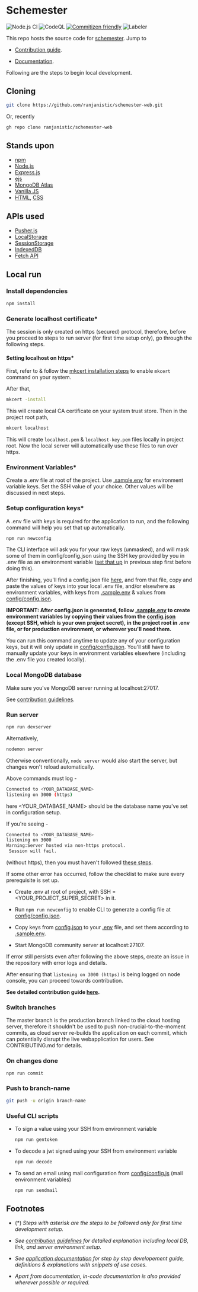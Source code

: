 # Schemester

![Node.js CI](https://github.com/ranjanistic/schemester-web/workflows/Node.js%20CI/badge.svg?branch=master)
![CodeQL](https://github.com/ranjanistic/schemester-web/workflows/CodeQL/badge.svg)
[![Commitizen friendly](https://img.shields.io/badge/commitizen-friendly-brightgreen.svg)](http://commitizen.github.io/cz-cli/)
![Labeler](https://github.com/ranjanistic/schemester-web/workflows/Labeler/badge.svg)

This repo hosts the source code for [schemester](https://schemester.herokuapp.com).
Jump to

- [Contribution guide](CONTRIBUTING.md).

- [Documentation](DOCUMENTATION.md).

Following are the steps to begin local development.

## Cloning

```bash
git clone https://github.com/ranjanistic/schemester-web.git
```

Or, recently

```bash
gh repo clone ranjanistic/schemester-web
```

## Stands upon

- [npm](http://npmjs.com/)
- [Node.js](https://nodejs.org/)
- [Express.js](https://expressjs.com/)
- [ejs](https://ejs.co/)
- [MongoDB Atlas](https://www.mongodb.com/cloud/atlas)
- [Vanilla JS](http://vanilla-js.com/)
- [HTML](https://www.w3schools.com/html/), [CSS](https://www.w3schools.com/css/)

## APIs used

- [Pusher.js](https://github.com/pusher/pusher-js)
- [LocalStorage](https://developer.mozilla.org/en/docs/Web/API/Window/localStorage)
- [SessionStorage](https://developer.mozilla.org/en-US/docs/Web/API/Window/sessionStorage)
- [IndexedDB](https://developer.mozilla.org/en/docs/Web/API/IndexedDB_API)
- [Fetch API](https://developer.mozilla.org/en-US/docs/Web/API/Fetch_API)

## Local run

### Install dependencies

  ```bash
  npm install
  ```

### Generate localhost certificate*

The session is only created on https (secured) protocol, therefore, before you proceed to steps to run server (for first time setup only), go through the following steps.

#### Setting localhost on https*

First, refer to & follow the [mkcert installation steps](https://github.com/FiloSottile/mkcert#installation) to enable ```mkcert``` command on your system.

After that,

```bash
mkcert -install
```

This will create local CA certificate on your system trust store. Then in the project root path,

```bash
mkcert localhost
```

This will create ```localhost.pem``` &amp; ```localhost-key.pem``` files locally in project root. Now the local server will automatically use these files to run over https.

### Environment Variables*

Create a .env file at root of the project. Use [.sample.env](/.sample.env) for environment variable keys. Set the SSH value of your choice. Other values will be discussed in next steps.

### Setup configuration keys*

A .env file with keys is required for the application to run, and the following command will help you set that up automatically.

```bash
npm run newconfig
```

The CLI interface will ask you for your raw keys (unmasked), and will mask some of them in config/config.json using the SSH key provided by you in .env file as an environment variable ([set that up](#environment-variables) in previous step first before doing this).

After finishing, you'll find a config.json file [here](config/config.json), and from that file, copy and paste the values of keys into your local .env file, and/or elsewhere as environment variables, with keys from [.sample.env](.sample.env) & values from [config/config.json](config/config.json).

**IMPORTANT: After config.json is generated, follow [.sample.env](.sample.env) to create environment variables by copying their values from the [config.json](config/config.json) (except SSH, which is your own project secret), in the project root in .env file, or for production environment, or wherever you'll need them.**

You can run this command anytime to update any of your configuration keys, but it will only update in [config/config.json](config/config.json).
You'll still have to manually update your keys in environment variables elsewhere (including the .env file you created locally).

### Local MongoDB database

Make sure you've MongoDB server running at localhost:27017.

See [contribution guidelines](/CONTRIBUTING.md#fulfiling-requirements).

### Run server

  ```bash
  npm run devserver
  ```

Alternatively,

  ```bash
  nodemon server
  ```

Otherwise conventionally, ```node server``` would also start the server, but changes won't reload automatically.

Above commands must log -

```bash
Connected to <YOUR_DATABASE_NAME>
listening on 3000 (https)
```

here <YOUR_DATABASE_NAME> should be the database name you've set in configuration setup.

If you're seeing -

```bash
Connected to <YOUR_DATABASE_NAME>
listening on 3000
Warning:Server hosted via non-https protocol.
 Session will fail.
```

(without https), then you must haven't followed [these steps](#setting-localhost-on-https).

If some other error has occurred, follow the checklist to make sure every prerequisite is set up.

- Create .env at root of project, with SSH = <YOUR_PROJECT_SUPER_SECRET> in it.

- Run ```npm run newconfig``` to enable CLI to generate a config file at [config/config.json](config/config.json).

- Copy keys from [config.json](config/config.json) to your [.env](.env) file, and set them according to [.sample.env](.sample.env).

- Start MongoDB community server at localhost:27107.

If error still persists even after following the above steps, create an issue in the repository with error logs and details.

After ensuring that ```listening on 3000 (https)``` is being logged on node console, you can proceed towards contribution.

**See detailed contribution guide [here](CONTRIBUTING.md).**

### Switch branches

  The master branch is the production branch linked to the cloud hosting server, therefore it shouldn't be used to push non-crucial-to-the-moment commits, as cloud server re-builds the application on each commit, which can potentially disrupt the live webapplication for users. See CONTRIBUTING.md for details.

### On changes done

```bash
npm run commit
```

### Push to branch-name

```bash
git push -u origin branch-name
```

### Useful CLI scripts

- To sign a value using your SSH from environment variable

  ```bash
  npm run gentoken
  ```

- To decode a jwt signed using your SSH from environment variable

  ```bash
  npm run decode
  ```

- To send an email using mail configuration from [config/config.js](config/config.js) (mail environment variables)

  ```bash
  npm run sendmail
  ```

## Footnotes

- (*) _Steps with asterisk are the steps to be followed only for first time development setup._

- _See [contribution guidelines](CONTRIBUTING.md) for detailed explanation including local DB, link, and server environment setup._

- _See [application documentation](DOCUMENTATION.md) for step by step developement guide, definitions & explanations with snippets of use cases._

- _Apart from documentation, in-code documentation is also provided wherever possible or required._
